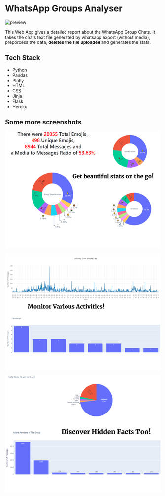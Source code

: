 # WhatsApp Groups Analyser

![preview](./previews/previewGif.gif)

This Web App gives a detailed report about the WhatsApp Group Chats. It takes the chats text file generated by whatsapp export (without media), preporcess the data, **deletes the file uploaded** and generates the stats.

## Tech Stack
- Python
- Pandas
- Plotly
- HTML
- CSS
- Jinja
- Flask
- Heroku

## Some more screenshots

![image1](./app/static/img/1.png)

![image2](./app/static/img/2.png)

![image3](./app/static/img/3.png)
